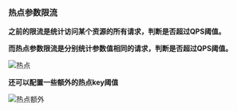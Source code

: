### 热点参数限流

**之前的限流是统计访问某个资源的所有请求，判断是否超过QPS阈值。**

**而热点参数限流是分别统计参数值相同的请求，判断是否超过QPS阈值。**



![热点](E:\笔记整理\微服务技术\sentinel\图解\热点.png)





**还可以配置一些额外的热点key阈值**



![热点额外](E:\笔记整理\微服务技术\sentinel\图解\热点额外.png)